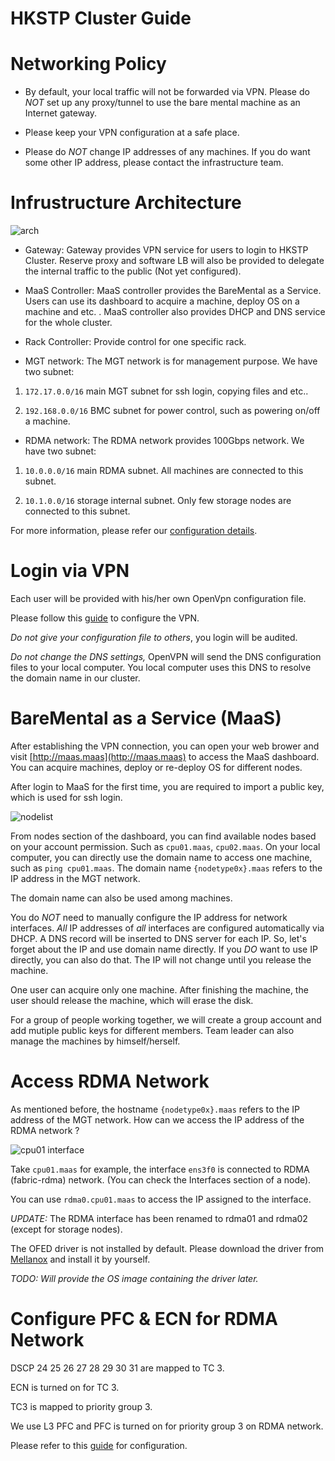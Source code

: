 # HKSTP Cluster Guide

# Networking Policy

* By default, your local traffic will not be forwarded via VPN. Please do *NOT* set up any proxy/tunnel to use the bare mental machine as an Internet gateway.

* Please keep your VPN configuration at a safe place.

* Please do *NOT* change IP addresses of any machines. If you do want some other IP address, please contact the infrastructure team.

# Infrustructure Architecture

![arch](https://raw.githubusercontent.com/HKUST-SING/Equipment-SINGLab/master/HKSTP%20Arch.png)

* Gateway: Gateway provides VPN service for users to login to HKSTP Cluster. Reserve proxy and software LB will also be provided to delegate the internal traffic to the public (Not yet configured).

* MaaS Controller: MaaS controller provides the BareMental as a Service. Users can use its dashboard to acquire a machine, deploy OS on a machine and etc. . MaaS controller also provides DHCP and DNS service for the whole cluster.

* Rack Controller: Provide control for one specific rack.

* MGT network: The MGT network is for management purpose. We have two subnet:

1. ```172.17.0.0/16``` main MGT subnet for ssh login, copying files and etc..

2. ```192.168.0.0/16``` BMC subnet for power control, such as powering on/off a machine.

* RDMA network: The RDMA network provides 100Gbps network. We have two subnet:

1. ```10.0.0.0/16``` main RDMA subnet. All machines are connected to this subnet.

2. ```10.1.0.0/16``` storage internal subnet. Only few storage nodes are connected to this subnet.

For more information, please refer our [configuration details](https://github.com/HKUST-SING/Equipment-SINGLab/blob/master/Cluster-HKSTP.md).

# Login via VPN

Each user will be provided with his/her own OpenVpn configuration file.

Please follow this [guide](https://www.digitalocean.com/community/tutorials/how-to-set-up-an-openvpn-server-on-ubuntu-16-04#step-12-install-the-client-configuration) to configure the VPN.

*Do not give your configuration file to others*, you login will be audited.

*Do not change the DNS settings,* OpenVPN will send the DNS configuration files to your local computer. You local computer uses this DNS to resolve the domain name in our cluster.

# BareMental as a Service (MaaS)

After establishing the VPN connection, you can open your web brower and visit [http://maas.maas](http://maas.maas) to access the MaaS dashboard. You can acquire machines, deploy or re-deploy OS for different nodes.

After login to MaaS for the first time, you are required to import a public key, which is used for ssh login.

![nodelist](https://github.com/HKUST-SING/Equipment-SINGLab/blob/master/nodes.png)

From nodes section of the dashboard, you can find available nodes based on your account permission. Such as ```cpu01.maas```, ```cpu02.maas```. On your local computer, you can directly use the domain name to access one machine, such as ```ping cpu01.maas```. The domain name ```{nodetype0x}.maas``` refers to the IP address in the MGT network.

The domain name can also be used among machines.

You do *NOT* need to manually configure the IP address for network interfaces. *All* IP addresses of *all* interfaces are configured automatically via DHCP. A DNS record will be inserted to DNS server for each IP. So, let's forget about the IP and use domain name directly. If you *DO* want to use IP directly, you can also do that. The IP will not change until you release the machine.

One user can acquire only one machine. After finishing the machine, the user should release the machine, which will erase the disk. 

For a group of people working together, we will create a group account and add mutiple public keys for different members. Team leader can also manage the machines by himself/herself.

# Access RDMA Network

As mentioned before, the hostname ```{nodetype0x}.maas``` refers to the IP address of the MGT network. How can we access the IP address of the RDMA network ?

![cpu01 interface](https://raw.githubusercontent.com/HKUST-SING/Equipment-SINGLab/master/CPU01%20interface.png)

Take ```cpu01.maas``` for example, the interface ```ens3f0``` is connected to RDMA (fabric-rdma) network. (You can check the Interfaces section of a node). 

You can use ```rdma0.cpu01.maas``` to access the IP assigned to the interface.

*UPDATE:* The RDMA interface has been renamed to rdma01 and rdma02 (except for storage nodes).

The OFED driver is not installed by default. Please download the driver from [Mellanox](http://www.mellanox.com/page/products_dyn?product_family=26) and install it by yourself.

*TODO: Will provide the OS image containing the driver later.*

# Configure PFC & ECN for RDMA Network

DSCP 24 25 26 27 28 29 30 31 are mapped to TC 3.

ECN is turned on for TC 3.

TC3 is mapped to priority group 3.

We use L3 PFC and PFC is turned on for priority group 3 on RDMA network.

Please refer to this [guide](https://community.mellanox.com/docs/DOC-2881) for configuration.

